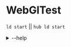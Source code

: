 # WebGlTest
`ld start` || `hub ld start`
<details>
<summary>--help</summary>

```bash
usage: start [-h] [-f] [-b]

optional arguments:
  -h, --help      show this help message and exit
  -f, --frontend
  -b, --backend
```

</details>
